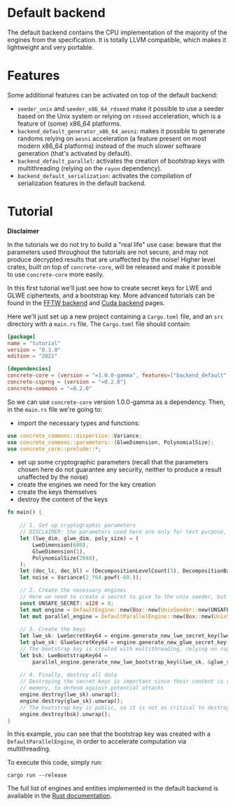 # Default backend

The default backend contains the CPU implementation of the majority of the engines from the specification.
It is totally LLVM compatible, which makes it lightweight and very portable.

# Features

Some additional features can be activated on top of the default backend:
- `seeder_unix` and `seeder_x86_64_rdseed` make it possible to use a seeder based on the Unix system or relying on `rdseed` acceleration, which is a feature of (some) x86_64 platforms.
- `backend_default_generator_x86_64_aesni`: makes it possible to generate randoms relying on `aesni` acceleration (a feature present on most modern x86_64 platforms) instead of the much slower software generation (that's activated by default).
- `backend_default_parallel`: activates the creation of bootstrap keys with multithreading (relying on the `rayon` dependency).
- `backend_default_serialization`: activates the compilation of serialization features in the default backend.

# Tutorial

**Disclaimer**

In the tutorials we do not try to build a "real life" use case: beware that the parameters used
throughout the tutorials are not secure, and may not produce decrypted results that are unaffected by the noise!
Higher level crates, built on top of `concrete-core`, will be released and make it possible to use `concrete-core` more easily.

In this first tutorial we'll just see how to create secret keys for LWE and GLWE ciphertexts, and a bootstrap key. 
More advanced tutorials can be found in the [FFTW backend](backend_fftw.md) and [Cuda backend](backend_cuda.md) pages.


Here we'll just set up a new project containing a `Cargo.toml` file, and an `src` directory with a `main.rs` file.
The `Cargo.toml` file should contain:
```toml
[package]
name = "tutorial"
version = "0.1.0"
edition = "2021"

[dependencies]
concrete-core = {version = "=1.0.0-gamma", features=["backend_default", "backend_default_parallel"]}
concrete-csprng = {version = "=0.2.0"}
concrete-commons = "=0.2.0"
```
So we can use `concrete-core` version 1.0.0-gamma as a dependency. Then, in the `main.rs` file we're going to:
+ import the necessary types and functions:
```rust
use concrete_commons::dispersion::Variance;
use concrete_commons::parameters::{GlweDimension, PolynomialSize};
use concrete_core::prelude::*;
```
+ set up some cryptographic parameters (recall that the parameters chosen here do not guarantee any security, neither to produce a result unaffected by the noise)
+ create the engines we need for the key creation
+ create the keys themselves
+ destroy the content of the keys
```rust
fn main() {
    
    // 1. Set up cryptographic parameters
    // DISCLAIMER: the parameters used here are only for test purpose, and are not secure.
    let (lwe_dim, glwe_dim, poly_size) = (
        LweDimension(600),
        GlweDimension(1),
        PolynomialSize(2048),
    );
    let (dec_lc, dec_bl) = (DecompositionLevelCount(3), DecompositionBaseLog(5));
    let noise = Variance(2_f64.powf(-60.)); 

    // 2. Create the necessary engines
    // Here we need to create a secret to give to the unix seeder, but we skip the actual secret creation
    const UNSAFE_SECRET: u128 = 0;
    let mut engine = DefaultEngine::new(Box::new(UnixSeeder::new(UNSAFE_SECRET))).unwrap();
    let mut parallel_engine = DefaultParallelEngine::new(Box::new(UnixSeeder::new(UNSAFE_SECRET))).unwrap();
    
    // 3. Create the keys
    let lwe_sk: LweSecretKey64 = engine.generate_new_lwe_secret_key(lwe_dim).unwrap();
    let glwe_sk: GlweSecretKey64 = engine.generate_new_glwe_secret_key(glwe_dim, poly_size).unwrap();
    // The bootstrap key is created with multithreading, relying on rayon
    let bsk: LweBootstrapKey64 =
        parallel_engine.generate_new_lwe_bootstrap_key(&lwe_sk, &glwe_sk, dec_bl, dec_lc, noise).unwrap();
    
    // 4. Finally, destroy all data
    // Destroying the secret keys is important since their content is reset to 0 before dropping 
    // memory, to defend against potential attacks
    engine.destroy(lwe_sk).unwrap();
    engine.destroy(glwe_sk).unwrap();
    // The bootstrap key is public, so it is not as critical to destroy it
    engine.destroy(bsk).unwrap();
}
```
In this example, you can see that the bootstrap key was created with a `DefaultParallelEngine`, in order
to accelerate computation via multithreading. 

To execute this code, simply run:
```shell
cargo run --release
```

The full list of engines and entities implemented in the default backend is available in the [Rust documentation](https://docs.rs/concrete-core/1.0.0-gamma/concrete_core/).
